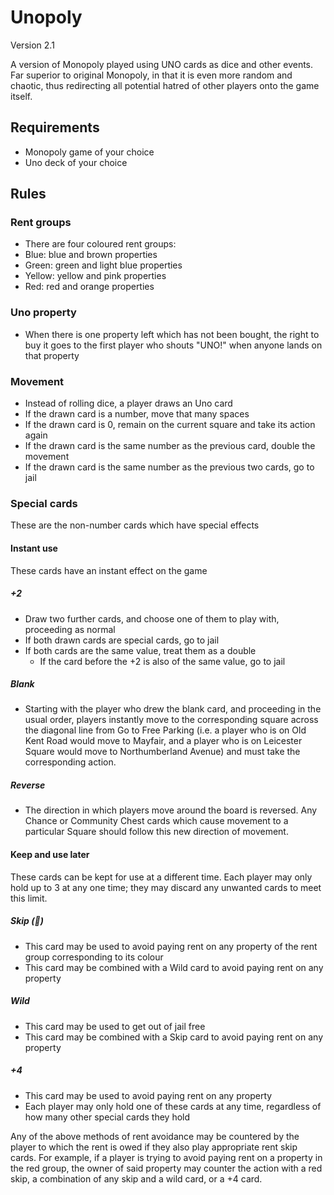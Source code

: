 # Unopoly

Version 2.1

A version of Monopoly played using UNO cards as dice and other events. Far superior to original Monopoly, in that it is even more random and chaotic, thus redirecting all potential hatred of other players onto the game itself.

## Requirements
* Monopoly game of your choice
* Uno deck of your choice

## Rules
### Rent groups
* There are four coloured rent groups:
 * Blue: blue and brown properties
 * Green: green and light blue properties
 * Yellow: yellow and pink properties
 * Red: red and orange properties

### Uno property
* When there is one property left which has not been bought, the right to buy it goes to the first player who shouts "UNO!" when anyone lands on that property

### Movement
* Instead of rolling dice, a player draws an Uno card
* If the drawn card is a number, move that many spaces
* If the drawn card is 0, remain on the current square and take its action again
* If the drawn card is the same number as the previous card, double the movement
* If the drawn card is the same number as the previous two cards, go to jail

### Special cards
These are the non-number cards which have special effects
#### Instant use
These cards have an instant effect on the game
##### +2
* Draw two further cards, and choose one of them to play with, proceeding as normal
* If both drawn cards are special cards, go to jail
* If both cards are the same value, treat them as a double
    * If the card before the +2 is also of the same value, go to jail

##### Blank
* Starting with the player who drew the blank card, and proceeding in the usual order, players instantly move to the corresponding square across the diagonal line from Go to Free Parking (i.e. a player who is on Old Kent Road would move to Mayfair, and a player who is on Leicester Square would move to Northumberland Avenue) and must take the corresponding action.

##### Reverse
* The direction in which players move around the board is reversed. Any Chance or Community Chest cards which cause movement to a particular Square should follow this new direction of movement.

#### Keep and use later
These cards can be kept for use at a different time. Each player may only hold up to 3 at any one time; they may discard any unwanted cards to meet this limit.
##### Skip (🚫)
* This card may be used to avoid paying rent on any property of the rent group corresponding to its colour
* This card may be combined with a Wild card to avoid paying rent on any property

##### Wild
* This card may be used to get out of jail free
* This card may be combined with a Skip card to avoid paying rent on any property

##### +4
* This card may be used to avoid paying rent on any property
* Each player may only hold one of these cards at any time, regardless of how many other special cards they hold

Any of the above methods of rent avoidance may be countered by the player to which the rent is owed if they also play appropriate rent skip cards. For example, if a player is trying to avoid paying rent on a property in the red group, the owner of said property may counter the action with a red skip, a combination of any skip and a wild card, or a +4 card.

